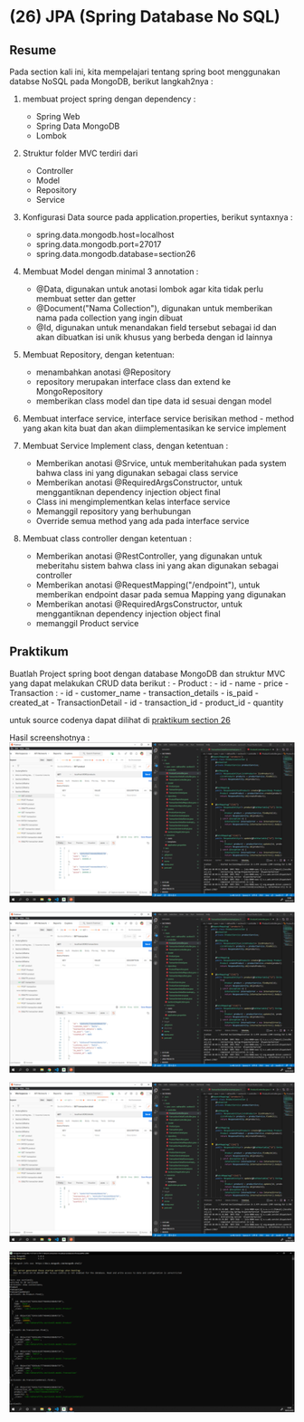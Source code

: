 # **(26) JPA (Spring Database No SQL)**

## **Resume**
Pada section kali ini, kita mempelajari tentang spring boot menggunakan databse NoSQL pada MongoDB, berikut langkah2nya :
1. membuat project spring dengan dependency : 
    - Spring Web
    - Spring Data MongoDB
    - Lombok

2. Struktur folder MVC terdiri dari
    - Controller
    - Model
    - Repository
    - Service

3. Konfigurasi Data source pada application.properties, berikut syntaxnya :
    - spring.data.mongodb.host=localhost
    - spring.data.mongodb.port=27017
    - spring.data.mongodb.database=section26

4. Membuat Model dengan minimal 3 annotation :
    - @Data, digunakan untuk anotasi lombok agar kita tidak perlu membuat setter dan getter
    - @Document("Nama Collection"), digunakan untuk memberikan nama pada collection yang ingin dibuat
    - @Id, digunakan untuk menandakan field tersebut sebagai id dan akan dibuatkan isi unik khusus yang berbeda dengan id lainnya

5. Membuat Repository, dengan ketentuan:
    - menambahkan anotasi @Repository
    - repository merupakan interface class dan extend ke MongoRepository
    - memberikan class model dan tipe data id sesuai dengan model

6. Membuat interface service, interface service berisikan method - method yang akan kita buat dan akan diimplementasikan ke service implement

7. Membuat Service Implement class, dengan ketentuan :
    - Memberikan anotasi @Srvice, untuk memberitahukan pada system bahwa class ini yang digunakan sebagai class service
    - Memberikan anotasi @RequiredArgsConstructor, untuk menggantiknan dependency injection object final
    - Class ini mengimplementkan kelas interface service
    - Memanggil repository yang berhubungan
    - Override semua method yang ada pada interface service

8. Membuat class controller dengan ketentuan :
    - Memberikan anotasi @RestController, yang digunakan untuk meberitahu sistem bahwa class ini yang akan digunakan sebagai controller
    - Memberikan anotasi @RequestMapping("/endpoint"), untuk memberikan endpoint dasar pada semua Mapping yang digunakan
    - Memberikan anotasi @RequiredArgsConstructor, untuk menggantiknan dependency injection object final
    - memanggil Product service

## **Praktikum**
Buatlah Project spring boot dengan database MongoDB dan struktur MVC yang dapat melakukan CRUD data berikut :
    - Product :
        - id
        - name
        - price
    - Transaction :
        - id
        - customer_name
        - transaction_details
        - is_paid
        - created_at
    - TransactionDetail
        - id
        - transaction_id
        - product_id
        - quantity

untuk source codenya dapat dilihat di [praktikum section 26](https://github.com/RakhaRafifA/Java-Spring-Boot_Rakha-Rafif-Arifin/tree/main/26_JPA%20(Spring%20Database%20No%20SQL)/praktikum/section25)

Hasil screenshotnya :
![praktikum section 26](https://github.com/RakhaRafifA/Java-Spring-Boot_Rakha-Rafif-Arifin/blob/aa21f9a1cc156d6b729ca733c61c1e12aaa07f41/26_JPA%20(Spring%20Database%20No%20SQL)/screenshots/Screenshot1%20-%20GET%20product.PNG)

![praktikum section 26](https://github.com/RakhaRafifA/Java-Spring-Boot_Rakha-Rafif-Arifin/blob/aa21f9a1cc156d6b729ca733c61c1e12aaa07f41/26_JPA%20(Spring%20Database%20No%20SQL)/screenshots/Screenshot2%20-%20GET%20transaction.PNG)

![praktikum section 26](https://github.com/RakhaRafifA/Java-Spring-Boot_Rakha-Rafif-Arifin/blob/aa21f9a1cc156d6b729ca733c61c1e12aaa07f41/26_JPA%20(Spring%20Database%20No%20SQL)/screenshots/Screenshot3%20-%20GET%20transaction%20details.PNG)

![praktikum section 26](https://github.com/RakhaRafifA/Java-Spring-Boot_Rakha-Rafif-Arifin/blob/aa21f9a1cc156d6b729ca733c61c1e12aaa07f41/26_JPA%20(Spring%20Database%20No%20SQL)/screenshots/Screenshot4%20-%20Mongo%20Database.PNG)